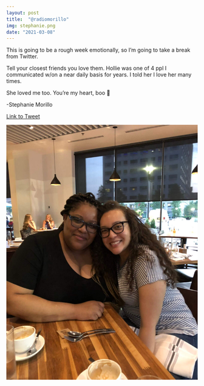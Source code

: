 ```yaml
---
layout: post
title:  "@radiomorillo"
img: stephanie.png
date: "2021-03-08"
---
```


This is going to be a rough week emotionally, so I’m going to take a break from Twitter.

Tell your closest friends you love them. Hollie was one of 4 ppl I communicated w/on a near daily basis for years. I told her I love her many times.

She loved me too. You’re my heart, boo
💜

-Stephanie Morillo

[Link to Tweet](https://twitter.com/radiomorillo/status/1368926078581022722)

![Group photo with Hollie from radiomorillo's tweet](hollie-stephanie-image.jpg)